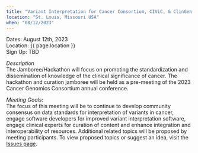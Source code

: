 ```yaml
---
title: "Variant Interpretation for Cancer Consortium, CIViC, & ClinGen Somatic: Hackathon & Curation Jamboree"
location: "St. Louis, Missouri USA"
when: "08/12/2023"
---
```


Dates: August 12th, 2023\
Location: {{ page.location }}\
Sign Up: TBD

*Description*\
The Jamboree/Hackathon will focus on promoting the standardization and dissemination of knowledge of the clinical significance of cancer. The hackathon and curation jamboree will be held as a pre-meeting of the 2023 Cancer Genomics Consortium annual conference.

*Meeting Goals*:\
The focus of this meeting will be to continue to develop community consensus on data standards for interpretation of variants in cancer, engage software developers for improved variant interpretation software, engage clinical experts for curation of content and enhance integration and interoperability of resources. Additional related topics will be proposed by meeting participants.
To view proposed topics or suggest an idea, visit the [Issues page](https://github.com/griffithlab/civic-meeting/issues).